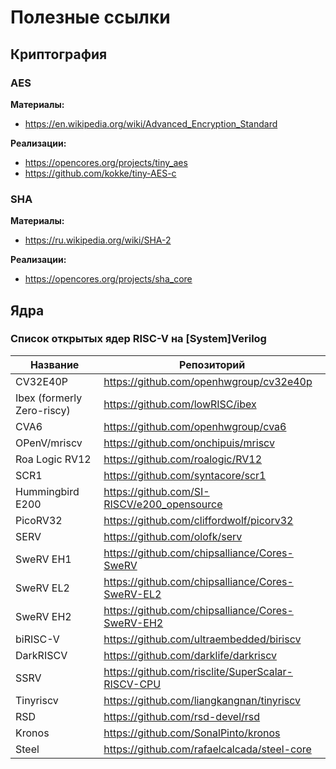 # Полезные ссылки


## Криптография

### AES

**Материалы:**

- <https://en.wikipedia.org/wiki/Advanced_Encryption_Standard>

**Реализации:**

- <https://opencores.org/projects/tiny_aes>
- <https://github.com/kokke/tiny-AES-c>


### SHA

**Материалы:**

- <https://ru.wikipedia.org/wiki/SHA-2>

**Реализации:**

- <https://opencores.org/projects/sha_core>


## Ядра

### Список открытых ядер RISC-V на [System]Verilog

| Название                   | Репозиторий                                         |
| -------------------------- | --------------------------------------------------- |
| CV32E40P                   | <https://github.com/openhwgroup/cv32e40p>           |
| Ibex (formerly Zero-riscy) | <https://github.com/lowRISC/ibex>                   |
| CVA6                       | <https://github.com/openhwgroup/cva6>               |
| OPenV/mriscv               | <https://github.com/onchipuis/mriscv>               |
| Roa Logic RV12             | <https://github.com/roalogic/RV12>                  |
| SCR1                       | <https://github.com/syntacore/scr1>                 |
| Hummingbird E200           | <https://github.com/SI-RISCV/e200_opensource>       |
| PicoRV32                   | <https://github.com/cliffordwolf/picorv32>          |
| SERV                       | <https://github.com/olofk/serv>                     |
| SweRV EH1                  | <https://github.com/chipsalliance/Cores-SweRV>      |
| SweRV EL2                  | <https://github.com/chipsalliance/Cores-SweRV-EL2>  |
| SweRV EH2                  | <https://github.com/chipsalliance/Cores-SweRV-EH2>  |
| biRISC-V                   | <https://github.com/ultraembedded/biriscv>          |
| DarkRISCV                  | <https://github.com/darklife/darkriscv>             |
| SSRV                       | <https://github.com/risclite/SuperScalar-RISCV-CPU> |
| Tinyriscv                  | <https://github.com/liangkangnan/tinyriscv>         |
| RSD                        | <https://github.com/rsd-devel/rsd>                  |
| Kronos                     | <https://github.com/SonalPinto/kronos>              |
| Steel                      | <https://github.com/rafaelcalcada/steel-core>       |

